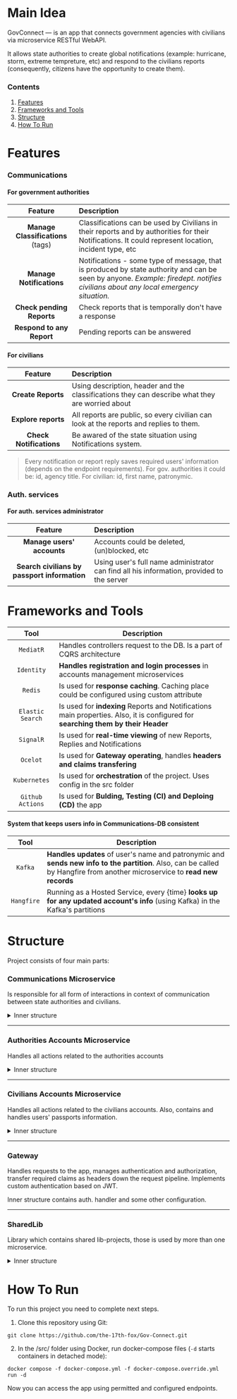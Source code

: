 # Main Idea

GovConnect — is an app that connects government agencies with civilians via microservice RESTful WebAPI.

It allows state authorities to create global notifications (example: hurricane, storm, extreme tempreture, etc) and respond to the civilians reports (consequently, citizens have the opportunity to create them).

### Contents

1. [Features](#Features)
2. [Frameworks and Tools](#Frameworks-and-Tools)
3. [Structure](#Structure)
4. [How To Run](#How-To-Run)

# Features

### Communications

#### For government authorities

| Feature | Description |
|     :---:      |     :---     |
| **Manage Classifications** (tags) | Classifications can be used by Civilians in their reports and by authorities for their Notifications. It could represent location, incident type, etc    |
| **Manage Notifications**       |  Notifications - some type of message, that is produced by state authority and can be seen by anyone. *Example: firedept. notifies civilians about any local emergency situation.* |
| **Check pending Reports** | Check reports that is temporally don't have a response |
|**Respond to any Report**|Pending reports can be answered|

#### For civilians

| Feature | Description |
|     :---:      |     :---     |
| **Create Reports** | Using description, header and the classifications they can describe what they are worried about |
| **Explore reports** | All reports are public, so every civilian can look at the reports and replies to them. |
| **Check Notifications** | Be awared of the state situation using Notifications system. |

> Every notification or report reply saves required users' information (depends on the endpoint requirements). For gov. authorities it could be: id, agency title. For civilian: id, first name, patronymic.

### Auth. services

#### For auth. services administrator

| Feature | Description |
|     :---:      |     :---     |
| **Manage users' accounts** | Accounts could be deleted, (un)blocked, etc |
| **Search civilians by passport information** | Using user's full name administrator can find all his information, provided to the server |

# Frameworks and Tools

| Tool | Description |
| :----: | ---- |
| `MediatR` | Handles controllers request to the DB. Is a part of CQRS architecture |
| `Identity` | **Handles registration and login processes** in accounts management microservices |
| `Redis` | Is used for **response caching**. Caching place could be configured using custom attribute |
| `Elastic Search` | Is used for **indexing** Reports and Notifications main properties. Also, it is configured for **searching them by their Header** |
| `SignalR` | Is used for **real-time viewing** of new Reports, Replies and Notifications |
| `Ocelot` | Is used for **Gateway operating**, handles **headers and claims transfering** |
| `Kubernetes` | Is used for **orchestration** of the project. Uses config in the src folder |
| `Github Actions` | Is used for **Bulding, Testing (CI) and Deploing (CD)** the app |

#### System that keeps users info in Communications-DB consistent
| Tool | Description |
| :----: | ---- |
| `Kafka` | **Handles updates** of user's name and patronymic and **sends new info to the partition**. Also, can be called by Hangfire from another microservice to **read new records** |
| `Hangfire` | Running as a Hosted Service, every {time} **looks up for any updated account's info** (using Kafka) in the Kafka's partitions |

# Structure

Project consists of four main parts: 
### Communications Microservice
Is responsible for all form of interactions in context of communication between state authorities and civilians.

<details>
<summary>Inner structure</summary>

* API - contains controllers, microservice configuration, some viewmodels
* Infrastructure - contains repositories, db-context, utilities
* Application - implements CQRS pattern using MediatR, contains command, querries
* Core - is responsible for business requirements. Contains db-models, interfaces
* SignalR - contains signalR hubs and configuration
* Hangfire - contains hangfire interfaces and services implementation

</details>

_______
### Authorities Accounts Microservice
Handles all actions related to the authorities accounts

<details>
<summary>Inner structure</summary>

* API - contains controllers, microservice configuration, some viewmodels, middlewares
* Infrastructure - contains repositories, db-context, utilities
* Application - imeplement bussiness logic, contains viewmodels and services
* Core - is responsible for business requirements. Contains db-models, interfaces

</details>

_______
### Civilians Accounts Microservice
Handles all actions related to the civilians accounts. Also, contains and handles users' passports information.

<details>
<summary>Inner structure</summary>

* API - contains controllers, microservice configuration, some viewmodels, middlewares
* Infrastructure - contains repositories, db-context, utilities
* Application - imeplement bussiness logic, contains viewmodels and services
* Core - is responsible for business requirements. Contains db-models, interfaces

</details>

_______
### Gateway
Handles requests to the app, manages authentication and authorization, transfer required claims as headers down the request pipeline.
Implements custom authentication based on JWT.

Inner structure contains auth. handler and some other configuration.
_______
### SharedLib
Library which contains shared lib-projects, those is used by more than one microservice.

<details>
<summary>Inner structure</summary>

* Elastic Search - contains custom exceptions, configuration, interfaces and middlewares
* Exception Handler - contains global custom exceptions and exception handling middleware
* Kafka - contains configuration, interfaces, serializers and consumer+producer classes
* Redis - contains custom attribute, interfaces, implementations, utilities, configuration

</details>


# How To Run

To run this project you need to complete next steps.

1. Clone this repository using Git: 
```gitattributes
git clone https://github.com/the-17th-fox/Gov-Connect.git
```
2. In the /src/ folder using Docker, run docker-compose files (`-d` starts containers in detached mode):
```gitattributes
docker compose -f docker-compose.yml -f docker-compose.override.yml run -d
```
Now you can access the app using permitted and configured endpoints.
